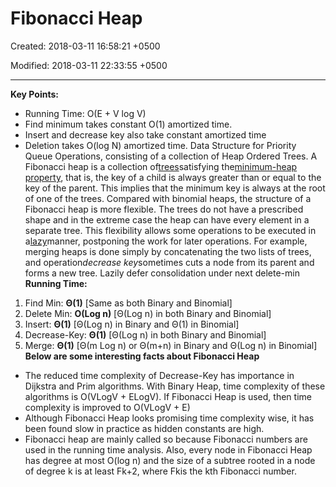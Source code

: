 # Fibonacci Heap

Created: 2018-03-11 16:58:21 +0500

Modified: 2018-03-11 22:33:55 +0500

---

**Key Points:**
-   Running Time: O(E + V log V)
-   Find minimum takes constant O(1) amortized time.
-   Insert and decrease key also take constant amortized time
-   Deletion takes O(log N) amortized time.
Data Structure for Priority Queue Operations, consisting of a collection of Heap Ordered Trees.
A Fibonacci heap is a collection of[trees](https://en.wikipedia.org/wiki/Tree_data_structure)satisfying the[minimum-heap property](https://en.wikipedia.org/wiki/Minimum-heap_property), that is, the key of a child is always greater than or equal to the key of the parent. This implies that the minimum key is always at the root of one of the trees. Compared with binomial heaps, the structure of a Fibonacci heap is more flexible. The trees do not have a prescribed shape and in the extreme case the heap can have every element in a separate tree. This flexibility allows some operations to be executed in a[lazy](https://en.wikipedia.org/wiki/Lazy_evaluation)manner, postponing the work for later operations. For example, merging heaps is done simply by concatenating the two lists of trees, and operation*decrease key*sometimes cuts a node from its parent and forms a new tree.
Lazily defer consolidation under next delete-min
**Running Time:**

1) Find Min: **Θ(1)** [Same as both Binary and Binomial]
2) Delete Min: **O(Log n)** [Θ(Log n) in both Binary and Binomial]
3) Insert: **Θ(1)** [Θ(Log n) in Binary and Θ(1) in Binomial]
4) Decrease-Key: **Θ(1)** [Θ(Log n) in both Binary and Binomial]
5) Merge: **Θ(1)** [Θ(m Log n) or Θ(m+n) in Binary and
Θ(Log n) in Binomial]
**Below are some interesting facts about Fibonacci Heap**
-   The reduced time complexity of Decrease-Key has importance in Dijkstra and Prim algorithms. With Binary Heap, time complexity of these algorithms is O(VLogV + ELogV). If Fibonacci Heap is used, then time complexity is improved to O(VLogV + E)
-   Although Fibonacci Heap looks promising time complexity wise, it has been found slow in practice as hidden constants are high.
-   Fibonacci heap are mainly called so because Fibonacci numbers are used in the running time analysis. Also, every node in Fibonacci Heap has degree at most O(log n) and the size of a subtree rooted in a node of degree k is at least Fk+2, where Fkis the kth Fibonacci number.